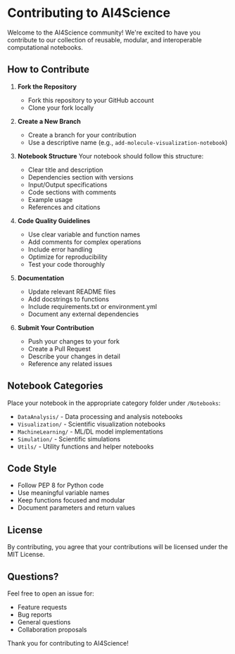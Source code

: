 # Contributing to AI4Science

Welcome to the AI4Science community! We're excited to have you contribute to our collection of reusable, modular, and interoperable computational notebooks.

## How to Contribute

1. **Fork the Repository**
   - Fork this repository to your GitHub account
   - Clone your fork locally

2. **Create a New Branch**
   - Create a branch for your contribution
   - Use a descriptive name (e.g., `add-molecule-visualization-notebook`)

3. **Notebook Structure**
   Your notebook should follow this structure:
   - Clear title and description
   - Dependencies section with versions
   - Input/Output specifications
   - Code sections with comments
   - Example usage
   - References and citations

4. **Code Quality Guidelines**
   - Use clear variable and function names
   - Add comments for complex operations
   - Include error handling
   - Optimize for reproducibility
   - Test your code thoroughly

5. **Documentation**
   - Update relevant README files
   - Add docstrings to functions
   - Include requirements.txt or environment.yml
   - Document any external dependencies

6. **Submit Your Contribution**
   - Push your changes to your fork
   - Create a Pull Request
   - Describe your changes in detail
   - Reference any related issues

## Notebook Categories

Place your notebook in the appropriate category folder under `/Notebooks`:
- `DataAnalysis/` - Data processing and analysis notebooks
- `Visualization/` - Scientific visualization notebooks
- `MachineLearning/` - ML/DL model implementations
- `Simulation/` - Scientific simulations
- `Utils/` - Utility functions and helper notebooks

## Code Style

- Follow PEP 8 for Python code
- Use meaningful variable names
- Keep functions focused and modular
- Document parameters and return values

## License

By contributing, you agree that your contributions will be licensed under the MIT License.

## Questions?

Feel free to open an issue for:
- Feature requests
- Bug reports
- General questions
- Collaboration proposals

Thank you for contributing to AI4Science! 